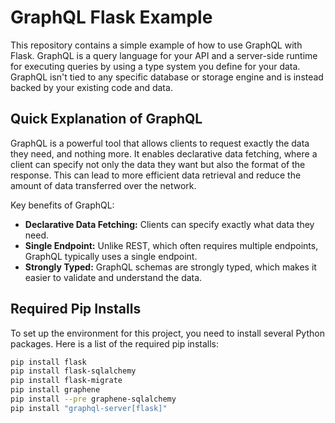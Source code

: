 # GraphQL Flask Example

This repository contains a simple example of how to use GraphQL with Flask. GraphQL is a query language for your API and a server-side runtime for executing queries by using a type system you define for your data. GraphQL isn't tied to any specific database or storage engine and is instead backed by your existing code and data.

## Quick Explanation of GraphQL

GraphQL is a powerful tool that allows clients to request exactly the data they need, and nothing more. It enables declarative data fetching, where a client can specify not only the data they want but also the format of the response. This can lead to more efficient data retrieval and reduce the amount of data transferred over the network.

Key benefits of GraphQL:
- **Declarative Data Fetching:** Clients can specify exactly what data they need.
- **Single Endpoint:** Unlike REST, which often requires multiple endpoints, GraphQL typically uses a single endpoint.
- **Strongly Typed:** GraphQL schemas are strongly typed, which makes it easier to validate and understand the data.

## Required Pip Installs

To set up the environment for this project, you need to install several Python packages. Here is a list of the required pip installs:

```sh
pip install flask
pip install flask-sqlalchemy
pip install flask-migrate
pip install graphene
pip install --pre graphene-sqlalchemy
pip install "graphql-server[flask]"
```